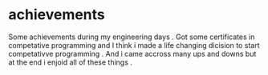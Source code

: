 # achievements
Some achievements during my engineering days . Got some certificates in competative programming and I think i made a life changing dicision to start competativve programming .
And i came accross many ups and downs but at the end i enjoid all of these things .
